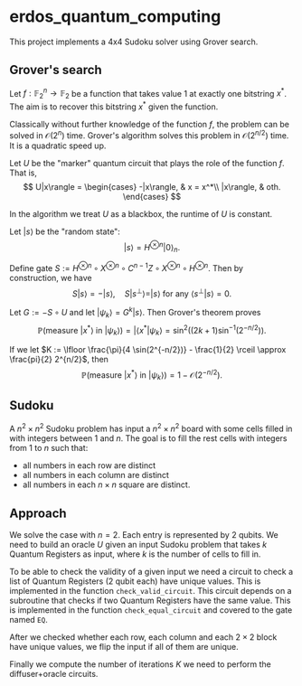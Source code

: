 # erdos_quantum_computing

This project implements a 4x4 Sudoku solver using Grover search.

## Grover's search

Let $f : \mathbb{F}_2^n \to \mathbb{F}_2$ be a function that takes value $1$ at exactly one bitstring $x^*$. The aim is to recover this bitstring $x^*$ given the function.

Classically without further knowledge of the function $f$, the problem can be solved in $\mathcal{O}(2^n)$ time.  Grover's algorithm solves this problem in $\mathcal{O}(2^{n/2})$ time. It is a quadratic speed up.

Let $U$ be the "marker" quantum circuit that plays the role of the function $f$. That is,
$$
U|x\rangle =
\begin{cases}
-|x\rangle, & x = x^*\\
|x\rangle, & oth.
\end{cases}
$$

In the algorithm we treat $U$ as a blackbox, the runtime of $U$ is constant.

Let $|s\rangle$ be the "random state":
$$
|s\rangle = H^{\otimes n} |0\rangle_n.
$$

Define gate $S := H^{\otimes n} \circ X^{\otimes n} \circ C^{n-1}Z \circ X^{\otimes n} \circ H^{\otimes n}$. Then by construction, we have
$$
S|s\rangle = -|s\rangle, \quad
S|s^{\perp}\rangle = |s\rangle \text{ for any } \langle s^{\perp} | s \rangle = 0.
$$

Let $G := -S \circ U$ and let $|\psi_k\rangle = G^k|s\rangle$. Then Grover's theorem proves
$$
\mathbb{P}(\text{measure } |x^*\rangle \text{ in } |\psi_k\rangle)
= |\langle x^* | \psi_k \rangle
= \sin^2 \left(  (2k + 1) \sin^{-1}(2^{-n/2})  \right).
$$

If we let $K := \lfloor \frac{\pi}{4 \sin(2^{-n/2})}  - \frac{1}{2} \rceil \approx \frac{pi}{2} 2^{n/2}$, then
$$
\mathbb{P}(\text{measure } |x^*\rangle \text{ in } |\psi_k\rangle)
= 1 - \mathcal{O}(2^{-n/2}).
$$

## Sudoku

A $n^2 \times n^2$ Sudoku problem has input a $n^2 \times n^2$ board with some cells filled in with integers between $1$ and $n$. The goal is to fill the rest cells with integers from $1$ to $n$ such that:
* all numbers in each row are distinct
* all numbers in each column are distinct
* all numbers in each $n \times n$ square are distinct.

## Approach

We solve the case with $n = 2$. Each entry is represented by $2$ qubits. We need to build an oracle $U$ given an input Sudoku problem that takes $k$ Quantum Registers as input, where $k$ is the number of cells to fill in.

To be able to check the validity of a given input we need a circuit to check a list of Quantum Registers (2 qubit each) have unique values. This is implemented in the function `check_valid_circuit`. This circuit depends on a subroutine that checks if two Quantum Registers have the same value. This is implemented in the function `check_equal_circuit` and covered to the gate named `EQ`.

After we checked whether each row, each column and each $2 \times 2$ block have unique values, we flip the input if all of them are unique.

Finally we compute the number of iterations $K$ we need to perform the diffuser+oracle circuits.
